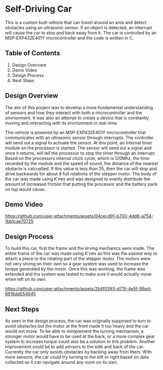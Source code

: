 # Self-Driving Car

This is a custom built vehicle that can travel around an area and detect obstacles using an ultrasonic sensor. If an object is detected, an interrupt will cause the car to stop and back away from it. The car is controlled by an MSP-EXP432E401Y microcontroller and the code is written in C.

## Table of Contents

  1) Design Overview
  2) Demo Video
  3) Design Process
  4) Next Steps

## Design Overview
The aim of this project was to develop a more fundamental understanding of sensors and how they interact with both a microcontroller and the envrionment. It was also an attempt to create a device that is constantly moving and interacting with its envrionment in real-time.

This vehicle is powered by an MSP-EXP432E401Y microcontroller that communicates with an ultrasonic sensor through interrupts. The controller will send out a signal to activate the sensor. At this point, an internal timer module on the processor is started. The sensor will send out a signal and once it returns, will tell the processor to stop the timer through an interrupt. Based on the processors internal clock cycle, which is 120Mhz, the time recorded by the module and the speed of sound, the distance of the nearest obstacle is calcualted. If this value is less than 35, then the car will stop and drive backwards for about 8 full rotations of the stepper motor. The body of the car was made using K'nex and was designed to evenly distribute the amount of increased friction that putting the processor and the battery pack on top would cause.
  
## Demo Video
https://github.com/user-attachments/assets/04cecd91-b700-4dd8-a754-1bb1cae70725

## Design Process
To build this car, first the frame and the drving mechanics were made. The entire frame of the car was made using K'nex as this was the easiest way to attach a piece to the rotating part of the stepper motor. The motors were not very strong on their own so a gear system was used to increase the torque generated by the motor. Once this was working, the frame was extended and the system was tested to make sure it would actually move when left on its own.

https://github.com/user-attachments/assets/2b4f0393-d715-4e5f-99ad-8616dd054645


## Next Steps
As seen in the design process, the car was originally supposed to turn to avoid obstacles but the motor at the front made it too heavy and the car would not move. To be able to reimplement the turning mechanism, a stronger motor would have to be used at the back, or a more complex gear system to increase torque could also be a solution to this problem. Another improvement could be to add sensors to the side and back of the car. Currently the car only avoids obstacles by backing away from them. With more sensors, the car could try turning to the left or right based on data collected so it can navigate around any room on its own.
